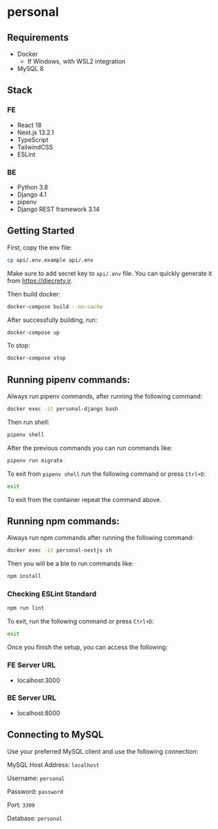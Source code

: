 # personal

## Requirements

- Docker
  - If Windows, with WSL2 integration
- MySQL 8

## Stack

### FE

- React 18
- Next.js 13.2.1
- TypeScript
- TailwindCSS
- ESLint

### BE

- Python 3.8
- Django 4.1
- pipenv
- Django REST framework 3.14

## Getting Started

First, copy the env file:

```bash
cp api/.env.example api/.env
```

Make sure to add secret key to `api/.env` file. You can quickly generate it from https://djecrety.ir.

Then build docker:

```bash
docker-compose build --no-cache
```

After successfully building, run:

```bash
docker-compose up
```

To stop:

```bash
docker-compose stop
```

## Running pipenv commands:

Always run pipenv commands, after running the following command:

```bash
docker exec -it personal-django bash
```

Then run shell:

```bash
pipenv shell
```

After the previous commands you can run commands like:

```bash
pipenv run migrate
```

To exit from `pipenv shell` run the following command or press `Ctrl+D`:

```bash
exit
```

To exit from the container repeat the command above.

## Running npm commands:

Always run npm commands after running the following command:

```bash
docker exec -it personal-nextjs sh
```

Then you will be a ble to run commands like:

```bash
npm install
```

### Checking ESLint Standard

```bash
npm run lint
```

To exit, run the following command or press `Ctrl+D`:

```bash
exit
```

Once you finish the setup, you can access the following:

### FE Server URL

- localhost:3000

### BE Server URL

- localhost:8000

## Connecting to MySQL

Use your preferred MySQL client and use the following connection:

MySQL Host Address: `localhost`

Username: `personal`

Password: `password`

Port: `3309`

Database: `personal`
